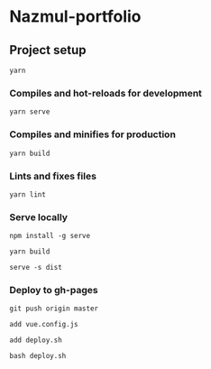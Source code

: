 # Nazmul-portfolio

## Project setup

```
yarn
```

### Compiles and hot-reloads for development

```
yarn serve
```

### Compiles and minifies for production

```
yarn build
```

### Lints and fixes files

```
yarn lint
```

### Serve locally

```
npm install -g serve
```

```
yarn build
```

```
serve -s dist
```

### Deploy to gh-pages

```
git push origin master
```

```
add vue.config.js
```

```
add deploy.sh
```

```
bash deploy.sh
```
